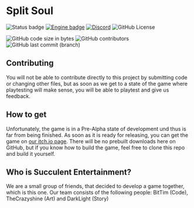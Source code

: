 # Split Soul

![Status badge](https://img.shields.io/badge/Status-Pre--Alpha-critical?style=for-the-badge "Development Status") [![Engine badge](https://img.shields.io/badge/Engine-Unity_2020.3.12f-inactive?logo=unity&style=for-the-badge)](https://unity.com/ "Game Engine") [![Discord](https://img.shields.io/discord/751547933341515905.svg?label=Discord&logo=Discord&logoColor=ffffff&colorB=5865f2&style=for-the-badge)](https://discord.gg/9QsFASbTGt "Join our community")
![GitHub License](https://img.shields.io/github/license/SucculentEntertainment/Split-Soul?logo=github&style=for-the-badge "License")

![GitHub code size in bytes](https://img.shields.io/github/languages/code-size/SucculentEntertainment/Split-Soul?logo=github&style=for-the-badge) ![GitHub contributors](https://img.shields.io/github/contributors/SucculentEntertainment/Split-Soul?logo=github&style=for-the-badge "Contributors") ![GitHub last commit (branch)](https://img.shields.io/github/last-commit/SucculentEntertainment/Split-Soul/dev?logo=github&style=for-the-badge "Last commit")

## Contributing
You will not be able to contribute directly to this project by submitting code or changing other files, but as soon as we get to a state of the game where playtesting will make sense, you will be able to playtest and give us feedback.

## How to get
Unfortunately, the game is in a Pre-Alpha state of development und thus is far from being finished. As soon as it is ready for releasing, you can get the game on [our itch.io page](https://succulent-entertainment.itch.io/). There will be no prebuilt downloads here on GitHub, but if you know how to build the game, feel free to clone this repo and build it yourself.

## Who is Succulent Entertainment?
We are a small group of friends, that decided to develop a game together, which is this one. Our team consists of the following people:
BitTim (Code), TheCrazyshine (Art) and DarkLight (Story)

